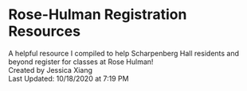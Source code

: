 # Rose-Hulman Registration Resources
A helpful resource I compiled to help Scharpenberg Hall residents and beyond register for classes at Rose Hulman!<br>
Created by Jessica Xiang <br>
Last Updated: 10/18/2020 at 7:19 PM
